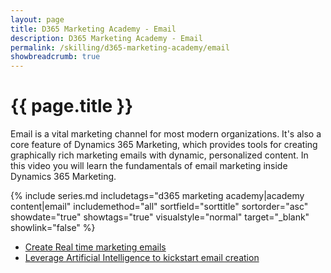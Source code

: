 ```yaml
---
layout: page
title: D365 Marketing Academy - Email
description: D365 Marketing Academy - Email
permalink: /skilling/d365-marketing-academy/email
showbreadcrumb: true
---
```


# {{ page.title }}

Email is a vital marketing channel for most modern organizations. It's also a core feature of Dynamics 365 Marketing, which provides tools for creating graphically rich marketing emails with dynamic, personalized content. In this video you will learn the fundamentals of email marketing inside Dynamics 365 Marketing. 

{% include series.md 
    includetags="d365 marketing academy|academy content|email" 
    includemethod="all" sortfield="sorttitle" sortorder="asc" 
    showdate="true" showtags="true" 
    visualstyle="normal" target="_blank" showlink="false"
%}

* <a href="https://learn.microsoft.com/en-us/dynamics365/marketing/real-time-marketing-email" target="_blank">Create Real time marketing emails
* <a href="https://learn.microsoft.com/en-us/dynamics365/marketing/content-ideas" target="_blank">Leverage Artificial Intelligence to kickstart email creation
